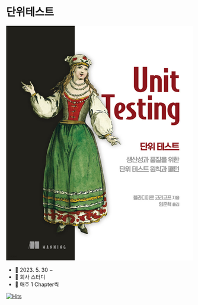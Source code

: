 # 단위테스트

![](<../../.gitbook/assets/image (1).png>)

* 📆 2023. 5. 30 \~&#x20;
* 📍 회사 스터디
* 📖 매주 1 Chapter씩

[![Hits](https://hits.sh/taetaetae.gitbook.io/docs/test/unit-testing.svg?view=today-total)](https://hits.sh/taetaetae.gitbook.io/docs/test/unit-testing/)